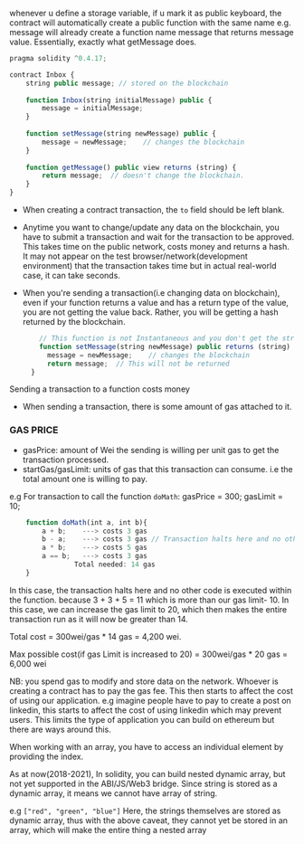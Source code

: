 whenever u define a storage variable, if u mark it as public keyboard, the contract will 
automatically create a public function with the same name
e.g.
message will already create a function name message that returns message value.
Essentially, exactly what getMessage does.

```ts
pragma solidity ^0.4.17;

contract Inbox {
    string public message; // stored on the blockchain
    
    function Inbox(string initialMessage) public {
        message = initialMessage;
    }
    
    function setMessage(string newMessage) public {
        message = newMessage;    // changes the blockchain
    }
    
    function getMessage() public view returns (string) {
        return message;  // doesn't change the blockchain.
    }
}

```



- When creating a contract transaction, the `to` field should be left blank.

- Anytime you want to change/update any data on the blockchain, you have to submit a transaction
  and wait for the transaction to be approved. This takes time on the public network, costs money and returns a hash.
  It may not appear on the test browser/network(development environment) that the transaction takes time but in actual real-world case, it can take seconds.

- When you're sending a transaction(i.e changing data on blockchain), even if your function returns
  a value and has a return type of the value, you are not getting the value back. Rather, you will
  be getting a hash returned by the blockchain.

  ```ts
      // This function is not Instantaneous and you don't get the string value back, rather you get a hash back
      function setMessage(string newMessage) public returns (string) { // notice the return type here: the string will not be returned.
        message = newMessage;    // changes the blockchain
        return message;  // This will not be returned
    }

    ```

Sending a transaction to a function costs money

- When sending a transaction, there is some amount of gas attached to it.


### GAS PRICE

- gasPrice: amount of Wei the sending is willing per unit gas to get the transaction processed.
- startGas/gasLimit: units of gas that this transaction can consume. i.e the total amount one is willing to pay.

e.g For transaction to call the function `doMath`:
gasPrice = 300;
gasLimit = 10;

```ts
    function doMath(int a, int b){
        a + b;    ---> costs 3 gas
        b - a;    ---> costs 3 gas // Transaction halts here and no other code is executed within the function. because 3 + 3 + 5 = 11 which is more than our gas limit- 10
        a * b;    ---> costs 5 gas
        a == b;   ---> costs 3 gas
                Total needed: 14 gas
    }
```

In this case, the transaction halts here and no other code is executed within the function. because 3 + 3 + 5 = 11 which is more than our gas limit- 10.
In this case, we can increase the gas limit to 20, which then makes the entire transaction run as it will now be greater than 14.

Total cost = 300wei/gas * 14 gas = 4,200 wei. 

Max possible cost(if gas Limit is increased to 20) = 300wei/gas * 20 gas = 6,000 wei

NB: you spend gas to modify and store data on the network.
Whoever is creating a contract has to pay the gas fee.  This then starts to affect the cost of using our application.
e.g imagine people have to pay to create a post on linkedin, this starts to affect the cost of using linkedin which may prevent users.
This limits the type of application you can build on ethereum but there are ways around this.



When working with an array, you have to access an individual element by providing the index.

As at now(2018-2021), In solidity, you can build nested dynamic array, but not yet supported in the ABI/JS/Web3 bridge.
Since string is stored as a dynamic array, it means we cannot have array of string.

e.g `["red", "green", "blue"]`
Here, the strings themselves are stored as dynamic array, thus with the above caveat, they cannot yet be stored
in an array, which will make the entire thing a nested array
